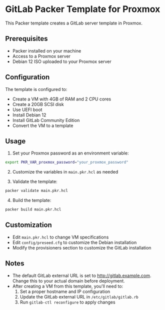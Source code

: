# GitLab Packer Template for Proxmox

This Packer template creates a GitLab server template in Proxmox.

## Prerequisites

- Packer installed on your machine
- Access to a Proxmox server
- Debian 12 ISO uploaded to your Proxmox server

## Configuration

The template is configured to:
- Create a VM with 4GB of RAM and 2 CPU cores
- Create a 20GB SCSI disk
- Use UEFI boot
- Install Debian 12
- Install GitLab Community Edition
- Convert the VM to a template

## Usage

1. Set your Proxmox password as an environment variable:

```bash
export PKR_VAR_proxmox_password="your_proxmox_password"
```

2. Customize the variables in `main.pkr.hcl` as needed

3. Validate the template:

```bash
packer validate main.pkr.hcl
```

4. Build the template:

```bash
packer build main.pkr.hcl
```

## Customization

- Edit `main.pkr.hcl` to change VM specifications
- Edit `config/preseed.cfg` to customize the Debian installation
- Modify the provisioners section to customize the GitLab installation

## Notes

- The default GitLab external URL is set to http://gitlab.example.com. Change this to your actual domain before deployment.
- After creating a VM from this template, you'll need to:
  1. Set a proper hostname and IP configuration
  2. Update the GitLab external URL in `/etc/gitlab/gitlab.rb`
  3. Run `gitlab-ctl reconfigure` to apply changes
